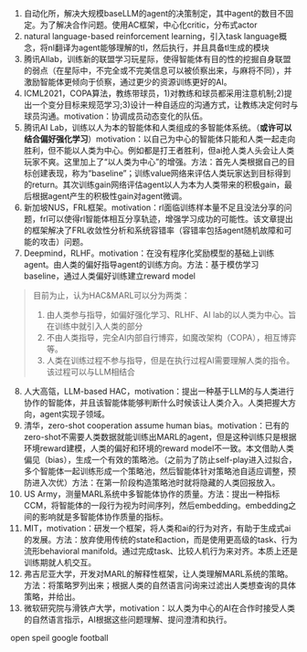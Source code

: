 1. 自动化所，解决大规模baseLLM的agent的决策制定，其中agent的数目不固定。为了解决合作问题。使用AC框架，中心化critic，分布式actor
2. natural language-based reinforcement learning，引入task language概念，将nl翻译为agent能够理解的tl，然后执行，并且具备tl生成的模块
3. 腾讯AIlab，训练新的联盟学习玩星际，使得智能体有目的性的挖掘自身联盟的弱点（在星际中，不完全或不完美信息可以被侦察出来，与麻将不同），并激励智能体更倾向于侦察，通过更少的资源训练更好的AI。
4. ICML2021，COPA算法，教练带球员，1)对教练和球员都采用注意机制;2)提出一个变分目标来规范学习;3)设计一种自适应的沟通方式，让教练决定何时与球员沟通。motivation：协调成员动态变化的队伍。
5. 腾讯AI Lab，训练以人为本的智能体和人类组成的多智能体系统。（**或许可以结合偏好强化学习**）motivation：以自己为中心的智能体只能和人类一起走向胜利，但不能以人类为中心。例如都是打王者胜利，但ai抢人类人头会让人类玩家不爽。这里加上了“以人类为中心”的增强。方法：首先人类根据自己的目标创建表现，称为“baseline”；训练value网络来评估人类玩家达到目标得到的return。其次训练gain网络评估agent以人为本为人类带来的积极gain，最后根据agent产生的积极性gain对agent微调。
6. 新加坡NUS，FRL框架。motivation：rl面临训练样本量不足且没法分享的问题，frl可以使得rl智能体相互分享轨迹，增强学习成功的可能性。该文章提出的框架解决了FRL收敛性分析和系统容错率（容错率包括agent随机故障和可能的攻击）问题。
7. Deepmind，RLHF。motivation：在没有程序化奖励模型的基础上训练agent。由人类的偏好指导agent的训练方向。方法：基于模仿学习baseline，通过人类偏好训练建立reward model

> 目前为止，认为HAC&MARL可以分为两类：
>
> 1. 由人类参与指导，如偏好强化学习、RLHF、AI lab的以人类为中心。旨在训练中就引入人类的部分
> 2. 不由人类指导，完全AI内部自行博弈，如魔改架构（COPA），相互博弈等。
> 3. 人类在训练过程不参与指导，但是在执行过程AI需要理解人类的指令。该过程可以与LLM相结合

8. 人大高瓴，LLM-based HAC，motivation：提出一种基于LLM的与人类进行协作的智能体，并且该智能体能够判断什么时候该让人类介入。人类把握大方向，agent实现子领域。
8. 清华，zero-shot cooperation assume human bias。motivation：已有的zero-shot不需要人类数据就能训练出MARL的agent，但是这种训练只是根据环境reward建模，人类的偏好和环境的reward model不一致。本文借助人类偏见（bias），生成一个有效的策略池。（之前为了防止self-play进入过拟合，多个智能体一起训练形成一个策略池，然后智能体针对策略池自适应调整，预防进入次优）方法：在第一阶段构造策略池时就将隐藏的人类回报放入。
8. US Army，测量MARL系统中多智能体协作的质量。方法：提出一种指标CCM，将智能体的一段行为视为时间序列，然后embedding。embedding之间的影响就是多智能体协作质量的指标。
8. MIT，motivation：研发一个框架，将人类和ai的行为对齐，有助于生成式ai的发展。方法：放弃使用传统的state和action，而是使用更高级的task、行为流形behavioral manifold。通过完成task、比较人机行为来对齐。本质上还是训练期就人机交互。
8. 弗吉尼亚大学，开发对MARL的解释性框架，让人类理解MARL系统的策略。方法：将策略罗列出来；根据人类的自然语言问询来过滤出人类想查询的具体策略，并给出。
8. 微软研究院与滑铁卢大学，motivation：以人类为中心的AI在合作时接受人类的自然语言指示，AI根据这些问题理解、提问澄清和执行。

open speil google football